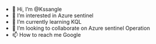 - 👋 Hi, I’m @Kssangle
- 👀 I’m interested in Azure sentinel
- 🌱 I’m currently learning KQL
- 💞️ I’m looking to collaborate on Azure sentinel Operation
- 📫 How to reach me Google

<!---
Kssangle/Kssangle is a ✨ special ✨ repository because its `README.md` (this file) appears on your GitHub profile.
You can click the Preview link to take a look at your changes.
--->
